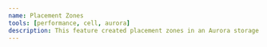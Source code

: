 ```yaml
---
name: Placement Zones
tools: [performance, cell, aurora]
description: This feature created placement zones in an Aurora storage cluster. They helped with scalability, deployments and blast radius containment.
---
```

